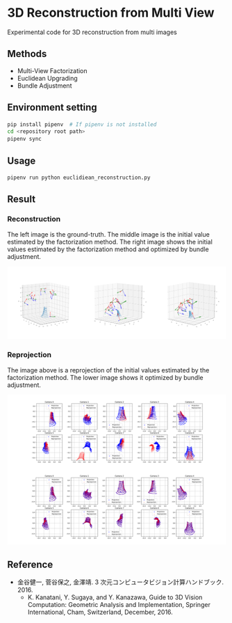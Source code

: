 # 3D Reconstruction from Multi View

Experimental code for 3D reconstruction from multi images

## Methods

* Multi-View Factorization
* Euclidean Upgrading
* Bundle Adjustment

## Environment setting

```bash
pip install pipenv  # If pipenv is not installed
cd <repository root path>
pipenv sync
```

## Usage

```bash
pipenv run python euclidiean_reconstruction.py
```

## Result

### Reconstruction

The left image is the ground-truth. The middle image is the initial value estimated by the factorization method. The right image shows the initial values estimated by the factorization method and optimized by bundle adjustment.

![reconstruction](./images/reconstruction.png)

### Reprojection

The image above is a reprojection of the initial values estimated by the factorization method. The lower image shows it optimized by bundle adjustment.

![reprojection](./images/reprojection.png)

## Reference

* 金谷健一, 菅谷保之, 金澤靖. 3 次元コンピュータビジョン計算ハンドブック. 2016.
  * K. Kanatani, Y. Sugaya, and Y. Kanazawa, Guide to 3D Vision Computation: Geometric Analysis and Implementation, Springer International, Cham, Switzerland, December, 2016.
